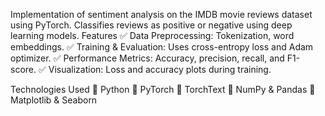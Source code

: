 Implementation of sentiment analysis on the IMDB movie reviews dataset using PyTorch.
Classifies reviews as positive or negative using deep learning models.
Features
✅ Data Preprocessing: Tokenization, word embeddings.
✅ Training & Evaluation: Uses cross-entropy loss and Adam optimizer.
✅ Performance Metrics: Accuracy, precision, recall, and F1-score.
✅ Visualization: Loss and accuracy plots during training.

Technologies Used
🔹 Python
🔹 PyTorch
🔹 TorchText
🔹 NumPy & Pandas
🔹 Matplotlib & Seaborn
